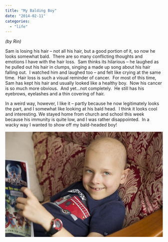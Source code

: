 ```yaml
---
title: "My Balding Boy"
date: "2014-02-11"
categories: 
  - "life"
---
```


_(by Rin)_

Sam is losing his hair – not all his hair, but a good portion of it, so now he looks somewhat bald.  There are so many conflicting thoughts and emotions I have with the hair loss.  Sam thinks its hilarious – he laughed as he pulled out his hair in clumps, singing a made up song about his hair falling out.  I watched him and laughed too – and felt like crying at the same time.  Hair loss is such a visual reminder of cancer.  For most of this time, Sam has kept his hair and usually looked like a healthy boy.  Now his cancer is so much more obvious.  And yet…not completely.  He still has his eyebrows, eyelashes and a thin covering of hair.

In a weird way, however, I like it – partly because he now legitimately looks the part, and I somewhat like looking at his bald head.  I think it looks cool and interesting. We stayed home from church and school this week because his immunity is quite low, and I was rather disappointed.  In a wacky way I wanted to show off my bald-headed boy!

[![DSC05322](images/DSC05322-600x398.jpg)](http://www.lookeeneea.com/wp-content/uploads/2014/02/DSC05322.jpg)
